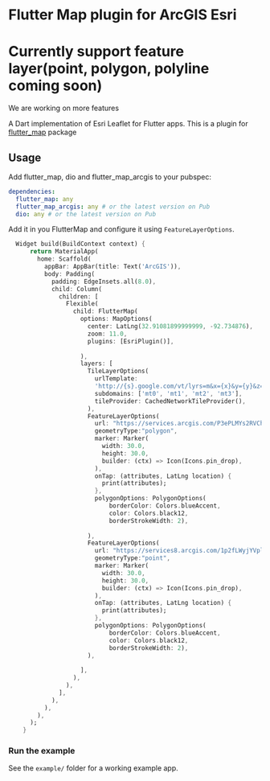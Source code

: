 # Flutter Map plugin for ArcGIS Esri

# Currently support feature layer(point, polygon, polyline coming soon)
We are working on more features

A Dart implementation of Esri Leaflet for Flutter apps.
This is a plugin for [flutter_map](https://github.com/johnpryan/flutter_map) package


## Usage

Add flutter_map, dio and  flutter_map_arcgis to your pubspec:

```yaml
dependencies:
  flutter_map: any
  flutter_map_arcgis: any # or the latest version on Pub
  dio: any # or the latest version on Pub
```

Add it in you FlutterMap and configure it using `FeatureLayerOptions`.

```dart
  Widget build(BuildContext context) {
      return MaterialApp(
        home: Scaffold(
          appBar: AppBar(title: Text('ArcGIS')),
          body: Padding(
            padding: EdgeInsets.all(8.0),
            child: Column(
              children: [
                Flexible(
                  child: FlutterMap(
                    options: MapOptions(
                      center: LatLng(32.91081899999999, -92.734876),
                      zoom: 11.0,
                      plugins: [EsriPlugin()],
  
                    ),
                    layers: [
                      TileLayerOptions(
                        urlTemplate:
                        'http://{s}.google.com/vt/lyrs=m&x={x}&y={y}&z={z}',
                        subdomains: ['mt0', 'mt1', 'mt2', 'mt3'],
                        tileProvider: CachedNetworkTileProvider(),
                      ),
                      FeatureLayerOptions(
                        url: "https://services.arcgis.com/P3ePLMYs2RVChkJx/arcgis/rest/services/USA_Congressional_Districts/FeatureServer/0",
                        geometryType:"polygon",
                        marker: Marker(
                          width: 30.0,
                          height: 30.0,
                          builder: (ctx) => Icon(Icons.pin_drop),
                        ),
                        onTap: (attributes, LatLng location) {
                          print(attributes);
                        },
                        polygonOptions: PolygonOptions(
                            borderColor: Colors.blueAccent,
                            color: Colors.black12,
                            borderStrokeWidth: 2),
                            
                      ),
                      FeatureLayerOptions(
                        url: "https://services8.arcgis.com/1p2fLWyjYVpl96Ty/arcgis/rest/services/Forest_Service_Recreation_Opportunities/FeatureServer/0",
                        geometryType:"point",
                        marker: Marker(
                          width: 30.0,
                          height: 30.0,
                          builder: (ctx) => Icon(Icons.pin_drop),
                        ),
                        onTap: (attributes, LatLng location) {
                          print(attributes);
                        },
                        polygonOptions: PolygonOptions(
                            borderColor: Colors.blueAccent,
                            color: Colors.black12,
                            borderStrokeWidth: 2),
                      ),
  
                    ],
                  ),
                ),
              ],
            ),
          ),
        ),
      );
    }
```

### Run the example

See the `example/` folder for a working example app.
